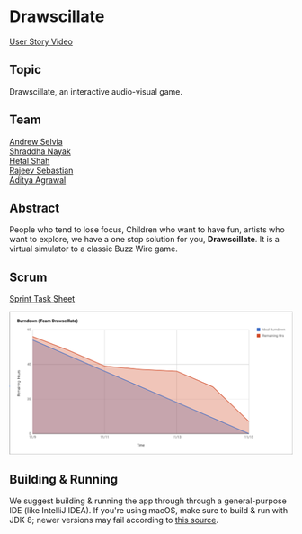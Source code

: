 # Drawscillate

[User Story Video](https://youtu.be/8FFxvjQ4u8Q)

## Topic

Drawscillate, an interactive audio-visual game.

## Team 

[Andrew Selvia](https://github.com/AndrewSelvia)<br/>
[Shraddha Nayak](https://github.com/shraddhanayak07)<br/>
[Hetal Shah](https://github.com/ihetal)<br/>
[Rajeev Sebastian](https://github.com/RajeevSebastian)<br/>
[Aditya Agrawal](https://github.com/agrawaladit)<br/>

## Abstract

People who tend to lose focus, Children who want to have fun, artists who want to explore, we have a one stop solution for you, **Drawscillate**. It is a virtual simulator to a classic Buzz Wire game.

## Scrum

[Sprint Task Sheet](https://docs.google.com/spreadsheets/d/1EVMsOQ3g3JuIVDFdPkGSJBxW_JH25RkZzY6yD2SRak4)

![Sprint 1 Burndown Chart](Sprint1BurndownChart.png)

## Building & Running

We suggest building & running the app through through a general-purpose IDE (like IntelliJ IDEA). If you're using macOS, make sure to build & run with JDK 8; newer versions may fail according to [this source](https://discourse.processing.org/t/keep-getting-noclassdeffounderror-errors-on-mac/11727).
